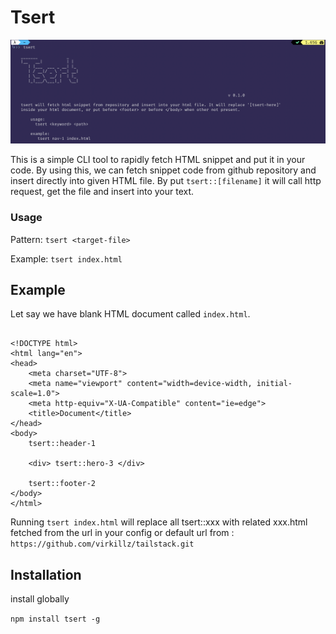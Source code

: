 # Tsert

![Alt text](screenshot.png "Tsert")

This is a simple CLI tool to rapidly fetch HTML snippet and put it in your code. By using this, we can fetch snippet code from github repository and insert directly into given HTML file. By put `tsert::[filename]` it will call http request, get the file and insert into your text. 

### Usage

Pattern: 
`tsert <target-file>`

Example:
 `tsert index.html`

## Example

Let say we have blank HTML document called `index.html`.

```

<!DOCTYPE html>
<html lang="en">
<head>
    <meta charset="UTF-8">
    <meta name="viewport" content="width=device-width, initial-scale=1.0">
    <meta http-equiv="X-UA-Compatible" content="ie=edge">
    <title>Document</title>
</head>
<body>
    tsert::header-1 

    <div> tsert::hero-3 </div>

    tsert::footer-2
</body>
</html>

```

Running `tsert index.html` will replace all tsert::xxx with related xxx.html fetched from the url in your config or default url from : `https://github.com/virkillz/tailstack.git`


## Installation

install globally

`npm install tsert -g`

